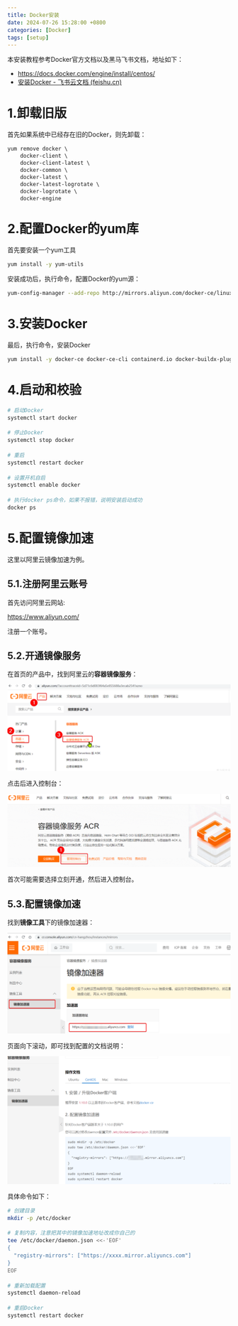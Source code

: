 ```yaml
---
title: Docker安装
date: 2024-07-26 15:28:00 +0800
categories: [Docker]
tags: [setup]
---
```


本安装教程参考Docker官方文档以及黑马飞书文档，地址如下：

- https://docs.docker.com/engine/install/centos/
- [⁠安装Docker - 飞书云文档 (feishu.cn)](https://b11et3un53m.feishu.cn/wiki/Rfocw7ctXij2RBkShcucLZbrn2d)

# 1.卸载旧版

首先如果系统中已经存在旧的Docker，则先卸载：

```Shell
yum remove docker \
    docker-client \
    docker-client-latest \
    docker-common \
    docker-latest \
    docker-latest-logrotate \
    docker-logrotate \
    docker-engine
```

# 2.配置Docker的yum库

首先要安装一个yum工具

```Bash
yum install -y yum-utils
```

安装成功后，执行命令，配置Docker的yum源：

```Bash
yum-config-manager --add-repo http://mirrors.aliyun.com/docker-ce/linux/centos/docker-ce.repo
```

# 3.安装Docker

最后，执行命令，安装Docker

```Bash
yum install -y docker-ce docker-ce-cli containerd.io docker-buildx-plugin docker-compose-plugin
```

# 4.启动和校验

```Bash
# 启动Docker
systemctl start docker

# 停止Docker
systemctl stop docker

# 重启
systemctl restart docker

# 设置开机自启
systemctl enable docker

# 执行docker ps命令，如果不报错，说明安装启动成功
docker ps
```

# 5.配置镜像加速

这里以阿里云镜像加速为例。

## 5.1.注册阿里云账号

首先访问阿里云网站:

https://www.aliyun.com/

注册一个账号。

## 5.2.开通镜像服务

在首页的产品中，找到阿里云的**容器镜像服务**：

![image-20240726152740387](/assets/Docker安装.assets/image-20240726152740387.png)

点击后进入控制台：

![image-20240726152733363](/assets/Docker安装.assets/image-20240726152733363.png)

首次可能需要选择立刻开通，然后进入控制台。

## 5.3.配置镜像加速

找到**镜像工具**下的镜像加速器：

![image-20240726152717806](/assets/Docker安装.assets/image-20240726152717806.png)

页面向下滚动，即可找到配置的文档说明：

![image-20240726152709974](/assets/Docker安装.assets/image-20240726152709974.png)

具体命令如下：

```Bash
# 创建目录
mkdir -p /etc/docker

# 复制内容，注意把其中的镜像加速地址改成你自己的
tee /etc/docker/daemon.json <<-'EOF'
{
  "registry-mirrors": ["https://xxxx.mirror.aliyuncs.com"]
}
EOF

# 重新加载配置
systemctl daemon-reload

# 重启Docker
systemctl restart docker
```
